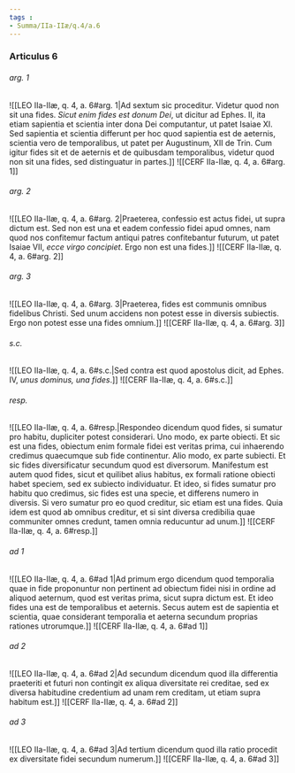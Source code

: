```yaml
---
tags : 
- Summa/IIa-IIæ/q.4/a.6
---
```


### Articulus 6

###### arg. 1
![[LEO IIa-IIæ, q. 4, a. 6#arg. 1|Ad sextum sic proceditur. Videtur quod non sit una fides. *Sicut enim fides est donum Dei*, ut dicitur ad Ephes. II, ita etiam sapientia et scientia inter dona Dei computantur, ut patet Isaiae XI. Sed sapientia et scientia differunt per hoc quod sapientia est de aeternis, scientia vero de temporalibus, ut patet per Augustinum, XII de Trin. Cum igitur fides sit et de aeternis et de quibusdam temporalibus, videtur quod non sit una fides, sed distinguatur in partes.]]
![[CERF IIa-IIæ, q. 4, a. 6#arg. 1]]

###### arg. 2
![[LEO IIa-IIæ, q. 4, a. 6#arg. 2|Praeterea, confessio est actus fidei, ut supra dictum est. Sed non est una et eadem confessio fidei apud omnes, nam quod nos confitemur factum antiqui patres confitebantur futurum, ut patet Isaiae VII, *ecce virgo concipiet*. Ergo non est una fides.]]
![[CERF IIa-IIæ, q. 4, a. 6#arg. 2]]

###### arg. 3
![[LEO IIa-IIæ, q. 4, a. 6#arg. 3|Praeterea, fides est communis omnibus fidelibus Christi. Sed unum accidens non potest esse in diversis subiectis. Ergo non potest esse una fides omnium.]]
![[CERF IIa-IIæ, q. 4, a. 6#arg. 3]]

###### s.c.
![[LEO IIa-IIæ, q. 4, a. 6#s.c.|Sed contra est quod apostolus dicit, ad Ephes. IV, *unus dominus, una fides*.]]
![[CERF IIa-IIæ, q. 4, a. 6#s.c.]]

###### resp.
![[LEO IIa-IIæ, q. 4, a. 6#resp.|Respondeo dicendum quod fides, si sumatur pro habitu, dupliciter potest considerari. Uno modo, ex parte obiecti. Et sic est una fides, obiectum enim formale fidei est veritas prima, cui inhaerendo credimus quaecumque sub fide continentur. Alio modo, ex parte subiecti. Et sic fides diversificatur secundum quod est diversorum. Manifestum est autem quod fides, sicut et quilibet alius habitus, ex formali ratione obiecti habet speciem, sed ex subiecto individuatur. Et ideo, si fides sumatur pro habitu quo credimus, sic fides est una specie, et differens numero in diversis. Si vero sumatur pro eo quod creditur, sic etiam est una fides. Quia idem est quod ab omnibus creditur, et si sint diversa credibilia quae communiter omnes credunt, tamen omnia reducuntur ad unum.]]
![[CERF IIa-IIæ, q. 4, a. 6#resp.]]

###### ad 1
![[LEO IIa-IIæ, q. 4, a. 6#ad 1|Ad primum ergo dicendum quod temporalia quae in fide proponuntur non pertinent ad obiectum fidei nisi in ordine ad aliquod aeternum, quod est veritas prima, sicut supra dictum est. Et ideo fides una est de temporalibus et aeternis. Secus autem est de sapientia et scientia, quae considerant temporalia et aeterna secundum proprias rationes utrorumque.]]
![[CERF IIa-IIæ, q. 4, a. 6#ad 1]]

###### ad 2
![[LEO IIa-IIæ, q. 4, a. 6#ad 2|Ad secundum dicendum quod illa differentia praeteriti et futuri non contingit ex aliqua diversitate rei creditae, sed ex diversa habitudine credentium ad unam rem creditam, ut etiam supra habitum est.]]
![[CERF IIa-IIæ, q. 4, a. 6#ad 2]]

###### ad 3
![[LEO IIa-IIæ, q. 4, a. 6#ad 3|Ad tertium dicendum quod illa ratio procedit ex diversitate fidei secundum numerum.]]
![[CERF IIa-IIæ, q. 4, a. 6#ad 3]]


